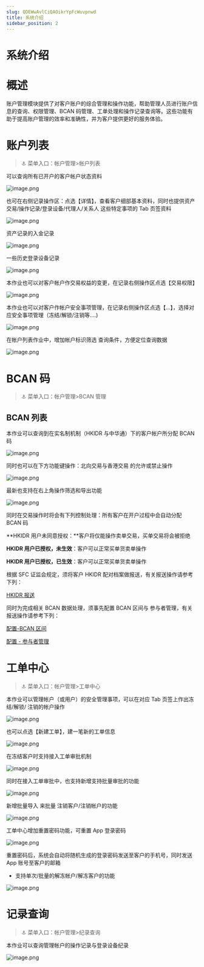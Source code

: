 ```yaml
---
slug: QDEWwAvlCiQAOikrYpFcWuvpnwd
title: 系统介绍
sidebar_position: 2
---
```



# 系统介绍


# 概述


账户管理模块提供了对客户账户的综合管理和操作功能，帮助管理人员进行账户信息的查询、权限管理、BCAN 码管理、工单处理和操作记录查询等。这些功能有助于提高账户管理的效率和准确性，并为客户提供更好的服务体验。


# 账户列表


> ⚓ 菜单入口：帐户管理>帐户列表


可以查询所有已开户的客户帐户状态资料


![image.png](/assets/7eaa981a9a0aa637b1a20789855cbc29.png)


也可在右侧记录操作区：点选【详情】，查看客户细部基本资料，同时也提供资产交易/操作记录/登录设备/代理人/关系人 这些特定事项的 Tab 页签资料


![image.png](/assets/9ca6081077c7fc8a586d8141638e42c7.png)


 资产记录的入金记录


![image.png](/assets/4bc877874a2270a57f659d078c9eb0cc.png)


一些历史登录设备记录


![image.png](/assets/1b59adfb90f4a43b3f261cfea6fb86b3.png)


本作业也可以对客户帐户作交易权益的变更，在记录右侧操作区点选【交易权限】


![image.png](/assets/38f4919dafb8b4d81862de25c0868310.png)


本作业也可以对客户作帐户安全事项管理，在记录右侧操作区点选【...】，选择对应安全事项管理（冻结/解锁/注销等....)


![image.png](/assets/39d440fc78cd55b74cedf0fdccc0b521.png)


在帐户列表作业中，增加帐户标识筛选 查询条件，方便定位查询数据


![image.png](/assets/5ee1db6111491d3dcaf4bdd6592278fe.png)


# BCAN 码


> ⚓ 菜单入口：帐户管理>BCAN 管理


## BCAN 列表


本作业可以查询到在实名制机制（HKIDR 与中华通）下的客户帐户所分配 BCAN 码


![image.png](/assets/ca2c3df23aa1f83d8311f45fc913c116.png)


同时也可以在下方功能键操作：北向交易与香港交易 的允许或禁止操作


![image.png](/assets/c1fa620258adb2aac20ef39116af3aef.png)


最新也支持在右上角操作筛选和导出功能


![image.png](/assets/f38070621b207107ca3ac260884f396a.png)


同时在交易操作时将会有下列控制处理：所有客户在开户过程中会自动分配 BCAN 码


**HKIDR 用户未同意授权：**客户将仅能操作卖单交易，买单交易将会被拒绝


**HKIDR 用户已授权，未生效**：客户可以正常买单货卖单操作


**HKIDR 用户已授权，已生效**：客户可以正常买单货卖单操作


根据 SFC 证监会规定，须将客户 HKIDR 配对档案做报送，有关报送操作请参考下列：


[HKIDR 报送](https://longbridge.feishu.cn/wiki/T8IiwGsqdih0XDkLsfFc3hNcnqf?from=from_copylink) 


同时为完成相关 BCAN 数据处理，须事先配置 BCAN 区间与 参与者管理，有关报送操作请参考下列：


[配置-BCAN 区间](https://longbridge.feishu.cn/wiki/Intlw1TqbijZw2kFGqXcx2ZrnPg?from=from_copylink) 


[配置 - 参与者管理](https://longbridge.feishu.cn/wiki/DUjAw62kGicB7jken4CcBaYpnCd?from=from_copylink) 


# 工单中心


> ⚓ 菜单入口：帐户管理>工单中心


本作业可以管理帐户（或用户）的安全管理事项，可以在对应 Tab 页签上作出冻结/解锁/ 注销的帐户操作


![image.png](/assets/5a9bc017aec30586026d1d1850d98bfb.png)


也可以点选【新建工单】，建一笔新的工单信息


![image.png](/assets/c9621d279052078a804e40adbc21ba5d.png)


在冻结客户时支持接入工单审批机制


![image.png](/assets/821dca630f4cbe6673528d3afe93474b.png)


同时在接入工单审批中，也支持新增支持批量审批的功能


![image.png](/assets/bc19fd9ce30e2b3055b563ff35b137b6.png)


新增批量导入  来批量 注销客户/注销帐户的功能


![image.png](/assets/f213aa1acc44f5fb97ca38052b66d6d3.png)


工单中心增加重置密码功能，可重置 App 登录密码


![image.png](/assets/3f93df43bd6f5d83d9a397ad8f2033de.png)


重置密码后，系统会自动将随机生成的登录密码发送至客户的手机号，同时发送 App 账号至客户的邮箱

- 支持单次/批量的解冻帐户/解冻客户的功能

![image.png](/assets/1e5e5017759e5d757356da0b28c86c08.png)


# 记录查询


> ⚓ 菜单入口：帐户管理>纪录查询


本作业可以查询管理帐户的操作记录与登录设备纪录


![image.png](/assets/1ad6963408028e0fd99831ee72eda700.png)

